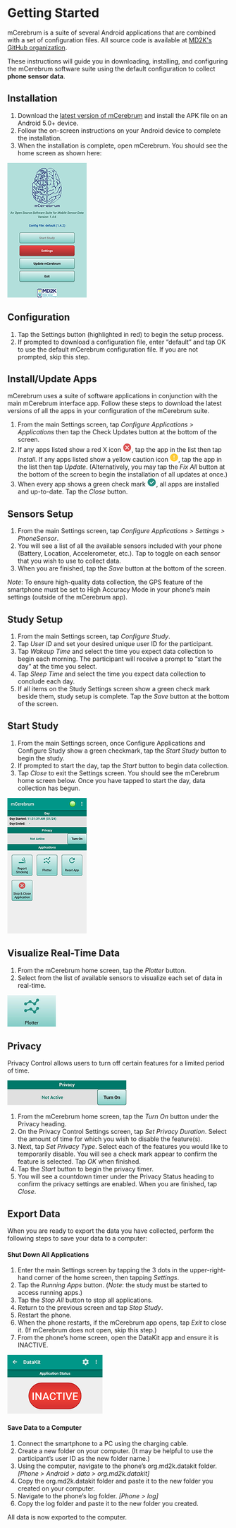 # Getting Started
mCerebrum is a suite of several Android applications that are combined with a set of configuration files. All source code is available at [MD2K's GitHub organization](https://github.com/MD2Korg).

These instructions will guide you in downloading, installing, and configuring the mCerebrum software suite using the default configuration to collect **phone sensor data**.

## Installation
1. Download the [latest version of mCerebrum](https://github.com/MD2Korg/mCerebrum-Study/releases/latest) and install the APK file on an Android 5.0+ device.
2. Follow the on-screen instructions on your Android device to complete the installation.
3. When the installation is complete, open mCerebrum. You should see the home screen as shown here:

![mCerebrum Splash Screen](../img/mCerebrumSplashDefault.png)

## Configuration
1. Tap the Settings button (highlighted in red) to begin the setup process.
2. If prompted to download a configuration file, enter “default” and tap OK to use the default mCerebrum configuration file. If you are not prompted, skip this step.

## Install/Update Apps
mCerebrum uses a suite of software applications in conjunction with the main mCerebrum interface app. Follow these steps to download the latest versions of all the apps in your configuration of the mCerebrum suite.

1.	From the main Settings screen, tap *Configure Applications > Applications* then tap the Check Updates button at the bottom of the screen.
2.	If any apps listed show a red X icon ![red X icon](../img/redX.jpg), tap the app in the list then tap *Install*. If any apps listed show a yellow caution icon ![yellow caution icon](../img/yellowcaution.jpg), tap the app in the list then tap *Update*. (Alternatively, you may tap the *Fix All* button at the bottom of the screen to begin the installation of all updates at once.)
3.	When every app shows a green check mark ![green checkmark icon](../img/greencheckmark.jpg), all apps are installed and up-to-date. Tap the *Close* button.

## Sensors Setup
1.	From the main Settings screen, tap *Configure Applications > Settings > PhoneSensor*.
2.	You will see a list of all the available sensors included with your phone (Battery, Location, Accelerometer, etc.). Tap to toggle on each sensor that you wish to use to collect data.
3.	When you are finished, tap the *Save* button at the bottom of the screen.

*Note*: To ensure high-quality data collection, the GPS feature of the smartphone must be set to High Accuracy Mode in your phone’s main settings (outside of the mCerebrum app).

## Study Setup
1.	From the main Settings screen, tap *Configure Study*.
2.	Tap *User ID* and set your desired unique user ID for the participant.
3.	Tap *Wakeup Time* and select the time you expect data collection to begin each morning. The participant will receive a prompt to “start the day” at the time you select.
4.	Tap *Sleep Time* and select the time you expect data collection to conclude each day.
5.	If all items on the Study Settings screen show a green check mark beside them, study setup is complete.  Tap the *Save* button at the bottom of the screen.

## Start Study
1.	From the main Settings screen, once Configure Applications and Configure Study show a green checkmark, tap the *Start Study* button to begin the study.
2.	If prompted to start the day, tap the *Start* button to begin data collection.
3.	Tap *Close* to exit the Settings screen. You should see the mCerebrum home screen below. Once you have tapped to start the day, data collection has begun.

![mCerebrum Home Screen](../img/mCerebrumHome.png)

## Visualize Real-Time Data
1.	From the mCerebrum home screen, tap the *Plotter* button.
2.	Select from the list of available sensors to visualize each set of data in real-time.

![plotter button](../img/plotterButton.png)

## Privacy
Privacy Control allows users to turn off certain features for a limited period of time.

![privacy button](../img/privacyActivate.png)

1. From the mCerebrum home screen, tap the *Turn On* button under the Privacy heading.
2. On the Privacy Control Settings screen, tap *Set Privacy Duration*. Select the amount of time for which you wish to disable the feature(s).
3. Next, tap *Set Privacy Type*. Select each of the features you would like to temporarily disable. You will see a check mark appear to confirm the feature is selected. Tap *OK* when finished.
4. Tap the *Start* button to begin the privacy timer.
5. You will see a countdown timer under the Privacy Status heading to confirm the privacy settings are enabled. When you
are finished, tap *Close*.

## Export Data
When you are ready to export the data you have collected, perform the following steps to save your data to a computer:
#### Shut Down All Applications
1.	Enter the main Settings screen by tapping the 3 dots in the upper-right-hand corner of the home screen, then tapping *Settings*.
2.	Tap the *Running Apps* button. (*Note*: the study must be started to access running apps.)
3.	Tap the *Stop All* button to stop all applications.
4.	Return to the previous screen and tap *Stop Study*.
5.	Restart the phone.
6.	When the phone restarts, if the mCerebrum app opens, tap *Exit* to close it. (If mCerebrum does not open, skip this step.)
7.	From the phone’s home screen, open the DataKit app and ensure it is INACTIVE.

![Datakit inactive](../img/DatakitINACTIVE.png)

#### Save Data to a Computer
1.	Connect the smartphone to a PC using the charging cable.
2.	Create a new folder on your computer. (It may be helpful to use the participant’s user ID as the new folder name.)
3.	Using the computer, navigate to the phone’s org.md2k.datakit folder. *[Phone > Android > data > org.md2k.datakit]*
4.	Copy the org.md2k.datakit folder and paste it to the new folder you created on your computer.
5.	Navigate to the phone’s log folder. *[Phone > log]*
6.	Copy the log folder and paste it to the new folder you created.

All data is now exported to the computer.
